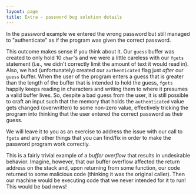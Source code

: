 ```yaml
---
layout: page
title: Extra - password bug solution details
---
```


In the password example we entered the wrong password but still managed to
    "authenticate" as if the program was given the correct password.

This outcome makes sense if you think about it.
Our `guess` buffer was created to only hold 10 `char`'s and we were a little careless
    with our `fgets` statement (i.e., we didn't correctly limit the amount of text it would read in).
Also, we had (unfortunately) created our `authenticated` flag just *after* our `guess` buffer.
When the user of the program enters a guess that is greater than the length of the buffer
    that is intended to hold the guess,
    `fgets` happily keeps reading in characters and writing them to where it presumes a valid buffer lives.
So, despite a bad guess from the user,
    it is still possible to craft an input such that the memory that holds the `authenticated`
    value gets changed (overwritten) to some non-zero value,
    effectively tricking the program into thinking that the user entered the correct password as their guess.

We will leave it to you as an exercise to address the issue with our call to `fgets` and
    any other things that you can find/fix in order to make the password program work correctly.

This is a fairly trivial example of a *buffer overflow* that results in undesirable behavior.
Imagine, however, that our buffer overflow affected the return address on the stack and,
    upon returning from some function,
    our code returned to some malicious code (thinking it was the original caller).
Then our machine would be executing code that we never intended for it to run!
This would be bad news!
